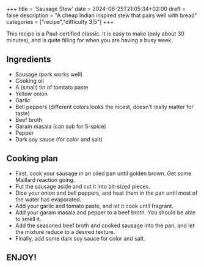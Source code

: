 +++
title = 'Sausage Stew'
date = 2024-06-25T21:05:34+02:00
draft = false
description = "A cheap Indian inspired stew that pairs well with bread"
categories = ["recipe","difficulty 3|5"]
+++

This recipe is a Paul-certified classic. It is easy to make (only about 30 minutes), and is quite filling for when you are having a busy week. 

## Ingredients

- Sausage (pork works well)
- Cooking oil
- A (small) tin of tomtato paste
- Yellow onion
- Garlic
- Bell peppers (different colors looks the nicest, doesn't really matter for taste)
- Beef broth
- Garam masala (can sub for 5-spice)
- Pepper
- Dark soy sauce (for color and salt)

## Cooking plan

- First, cook your sausage in an oiled pan until golden brown. Get some Maillard reaction going. 
- Put the sausage aside and cut it into bit-sized pieces. 
- Dice your onion and bell peppers, and heat them in the pan until most of the water has evaporated. 
- Add your garlic and tomato paste, and let it cook until fragrant. 
- Add your garam masala and pepper to a beef broth. You should be able to smell it. 
- Add the seasoned beef broth and cooked sausage into the pan, and let the mixture reduce to a desired texture. 
- Finally, add some dark soy sauce for color and salt. 

## ENJOY!
